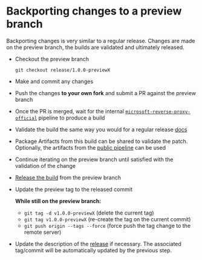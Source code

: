 # Backporting changes to a preview branch

Backporting changes is very similar to a regular release. Changes are made on the preview branch, the builds are validated and ultimately released.

- Checkout the preview branch

  `git checkout release/1.0.0-previewX`
- Make and commit any changes
- Push the changes **to your own fork** and submit a PR against the preview branch
- Once the PR is merged, wait for the internal [`microsoft-reverse-proxy-official`](https://dev.azure.com/dnceng/internal/_build?definitionId=809&_a=summary&view=branches) pipeline to produce a build
- Validate the build the same way you would for a regular release [docs](https://github.com/microsoft/reverse-proxy/blob/master/docs/operations/Release.md#validate-the-final-build)
- Package Artifacts from this build can be shared to validate the patch. Optionally, the artifacts from the [public pipeline](https://dev.azure.com/dnceng/public/_build?definitionId=807&view=branches) can be used
- Continue iterating on the preview branch until satisfied with the validation of the change
- [Release the build](https://github.com/microsoft/reverse-proxy/blob/master/docs/operations/Release.md#release-the-build) from the preview branch
- Update the preview tag to the released commit

  **While still on the preview branch:**
  - `git tag -d v1.0.0-previewX` (delete the current tag)
  - `git tag v1.0.0-previewX` (re-create the tag on the current commit)
  - `git push origin --tags --force` (force push the tag change to the remote server)
- Update the description of the [release](https://github.com/microsoft/reverse-proxy/releases) if necessary. The associated tag/commit will be automatically updated by the previous step.